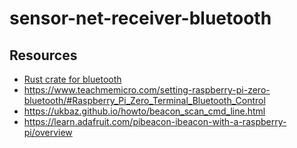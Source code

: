 # sensor-net-receiver-bluetooth

## Resources

  * [Rust crate for bluetooth](https://github.com/mwylde/rumble)
  * https://www.teachmemicro.com/setting-raspberry-pi-zero-bluetooth/#Raspberry_Pi_Zero_Terminal_Bluetooth_Control
  * https://ukbaz.github.io/howto/beacon_scan_cmd_line.html
  * https://learn.adafruit.com/pibeacon-ibeacon-with-a-raspberry-pi/overview
